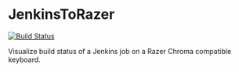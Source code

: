 # JenkinsToRazer

[![Build Status](https://jenkins.tomwim.com/buildStatus/icon?job=JenkinsToRazer%2Fmaster)](https://jenkins.tomwim.com/job/JenkinsToRazer/job/master/)

Visualize build status of a Jenkins job on a Razer Chroma compatible keyboard.
